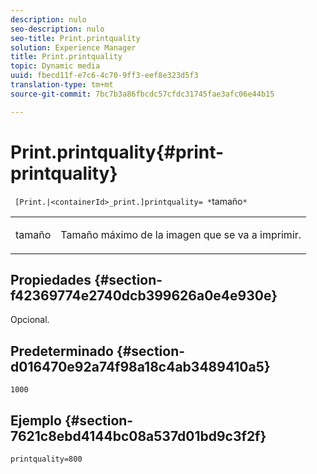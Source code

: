 ```yaml
---
description: nulo
seo-description: nulo
seo-title: Print.printquality
solution: Experience Manager
title: Print.printquality
topic: Dynamic media
uuid: fbecd11f-e7c6-4c70-9ff3-eef8e323d5f3
translation-type: tm+mt
source-git-commit: 7bc7b3a86fbcdc57cfdc31745fae3afc06e44b15

---
```



# Print.printquality{#print-printquality}

` [Print.|<containerId>_print.]printquality= *`tamaño`*`

<table id="table_2B109D2F91E64B5382B31921C3780FA5"> 
 <tbody> 
  <tr> 
   <td colname="col1"> <p><span class="codeph"><span class="varname"> tamaño</span></span> </p> </td> 
   <td colname="col2"> <p> Tamaño máximo de la imagen que se va a imprimir. </p> </td> 
  </tr> 
 </tbody> 
</table>

## Propiedades {#section-f42369774e2740dcb399626a0e4e930e}

Opcional.

## Predeterminado {#section-d016470e92a74f98a18c4ab3489410a5}

`1000`

## Ejemplo {#section-7621c8ebd4144bc08a537d01bd9c3f2f}

`printquality=800`
